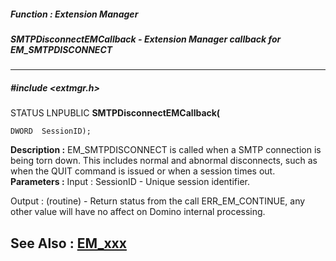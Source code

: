 ##### Function : Extension Manager
##### SMTPDisconnectEMCallback - Extension Manager callback for EM_SMTPDISCONNECT
---
##### #include <extmgr.h>
STATUS LNPUBLIC **SMTPDisconnectEMCallback(**

	DWORD  SessionID);
**Description :**
EM_SMTPDISCONNECT is called when a SMTP connection is being torn down.  This 
includes normal and abnormal disconnects, such as when the QUIT command is 
issued or when a session times out.
**Parameters :**
Input :
SessionID  -  Unique session identifier.

Output :
(routine)  -  Return status from the call 
ERR_EM_CONTINUE, any other value will have no affect on Domino internal processing.


**See Also :**
[EM_xxx](D:/md_files/EM_xxx.md)
---
